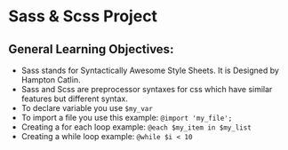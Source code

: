 # Sass & Scss Project
## General Learning Objectives:
- Sass stands for Syntactically Awesome Style Sheets. It is Designed by Hampton Catlin.
- Sass and Scss are preprocessor syntaxes for css which have similar features but different syntax. 
- To declare variable you use `$my_var`
- To import a file you use this example: `@import 'my_file';`
- Creating a for each loop example: `@each $my_item in $my_list`
- Creating a while loop example: `@while $i < 10`